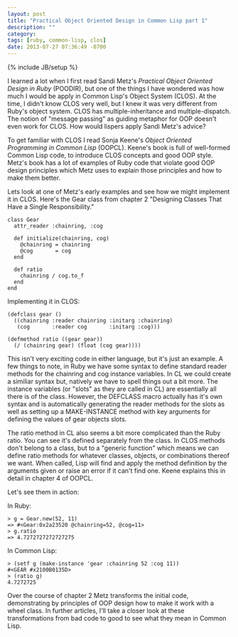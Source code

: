 ```yaml
---
layout: post
title: "Practical Object Oriented Design in Common Lisp part 1"
description: ""
category: 
tags: [ruby, common-lisp, clos]
date: 2013-07-27 07:36:49 -0700
---
```

{% include JB/setup %}

I learned a lot when I first read Sandi Metz's <cite>Practical Object
Oriented Design in Ruby</cite> (POODIR), but one of the things I have
wondered was how much I would be apply in Common Lisp's Object System
(CLOS). At the time, I didn't know CLOS very well, but I knew it was
very different from Ruby's object system. CLOS has
multiple-inheritance and multiple-dispatch. The notion of "message
passing" as guiding metaphor for OOP doesn't even work for CLOS. How
would lispers apply Sandi Metz's advice?

<!-- more -->

To get familiar with CLOS I read Sonja Keene's <cite>Object Oriented
Programming in Common Lisp</cite> (OOPCL). Keene's book is full of
well-formed Common Lisp code, to introduce CLOS concepts and good OOP
style. Metz's book has a lot of examples of Ruby code that violate
good OOP design principles which Metz uses to explain those principles
and how to make them better.

Lets look at one of Metz's early examples and see how we might
implement it in CLOS. Here's the Gear class from chapter 2 "Designing
Classes That Have a Single Responsibility."

<pre><code class="ruby">class Gear
  attr_reader :chainring, :cog

  def initialize(chainring, cog)
    @chainring = chainring
    @cog       = cog
  end

  def ratio
    chainring / cog.to_f
  end
end
</code></pre>

Implementing it in CLOS:

<pre><code class="lisp">(defclass gear ()
  ((chainring :reader chainring :initarg :chainring)
   (cog       :reader cog       :initarg :cog)))

(defmethod ratio ((gear gear))
  (/ (chainring gear) (float (cog gear))))
</code></pre>

This isn't very exciting code in either language, but it's just an
example. A few things to note, in Ruby we have some syntax to define
standard reader methods for the chainring and cog instance variables.
In CL we could create a similiar syntax but, natively we have to spell
things out a bit more. The instance variables (or "slots" as they are
called in CL) are essentially all there is of the class. However, the
DEFCLASS macro actually has it's own syntax and is automatically
generating the reader methods for the slots as well as setting up a
MAKE-INSTANCE method with key arguments for defining the values of
gear objects slots.

The ratio method in CL also seems a bit more complicated than the Ruby
ratio. You can see it's defined separately from the class. In CLOS
methods don't belong to a class, but to a "generic function" which
means we can define ratio methods for whatever classes, objects, or
combinations thereof we want. When called, Lisp will find and apply
the method definition by the arguments given or raise an error if it
can't find one. Keene explains this in detail in chapter 4 of OOPCL.

Let's see them in action:

In Ruby:

<pre><code class="ruby">> g = Gear.new(52, 11)
=> #&lt;Gear:0x2a23520 @chainring=52, @cog=11&gt;
> g.ratio
=> 4.7272727272727275
</code></pre>

In Common Lisp:

<pre><code class="lisp">> (setf g (make-instance 'gear :chainring 52 :cog 11))
#&lt;GEAR #x2100B0135D&gt;
> (ratio g)
4.7272725
</code></pre>

Over the course of chapter 2 Metz transforms the initial code,
demonstrating by principles of OOP design how to make it work with a
wheel class. In further articles, I'll take a closer look at these
transformations from bad code to good to see what they mean in Common
Lisp.
